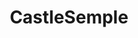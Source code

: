 ---
schema: default
title: CastleSemple
organization: Renfrewshire Council
notes: >-
    
resources:
  - name: CastleSemple IMAGE
  - url: >-
      
  - format: IMAGE
license: 
category:

  - Open Data
  - Renfrewshire
maintainer: Renfrewshire Council
maintainer_email: someone@example.com
---
